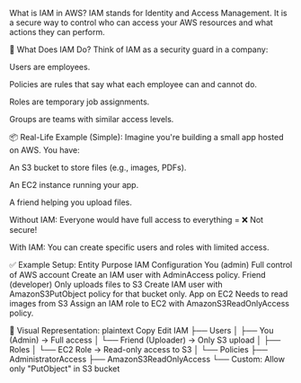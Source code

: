 What is IAM in AWS? 
IAM stands for Identity and Access Management.
It is a secure way to control who can access your AWS resources and what actions they can perform.

🔐 What Does IAM Do?
Think of IAM as a security guard in a company:

Users are employees.

Policies are rules that say what each employee can and cannot do.

Roles are temporary job assignments.

Groups are teams with similar access levels.

📦 Real-Life Example (Simple):
Imagine you're building a small app hosted on AWS. You have:

An S3 bucket to store files (e.g., images, PDFs).

An EC2 instance running your app.

A friend helping you upload files.

Without IAM:
Everyone would have full access to everything = ❌ Not secure!

With IAM:
You can create specific users and roles with limited access.

✅ Example Setup:
Entity	Purpose	IAM Configuration
You (admin)	Full control of AWS account	Create an IAM user with AdminAccess policy.
Friend (developer)	Only uploads files to S3	Create IAM user with AmazonS3PutObject policy for that bucket only.
App on EC2	Needs to read images from S3	Assign an IAM role to EC2 with AmazonS3ReadOnlyAccess policy.

🔧 Visual Representation:
plaintext
Copy
Edit
IAM
├── Users
│   ├── You (Admin) → Full access
│   └── Friend (Uploader) → Only S3 upload
│
├── Roles
│   └── EC2 Role → Read-only access to S3
│
└── Policies
    ├── AdministratorAccess
    ├── AmazonS3ReadOnlyAccess
    └── Custom: Allow only "PutObject" in S3 bucket
